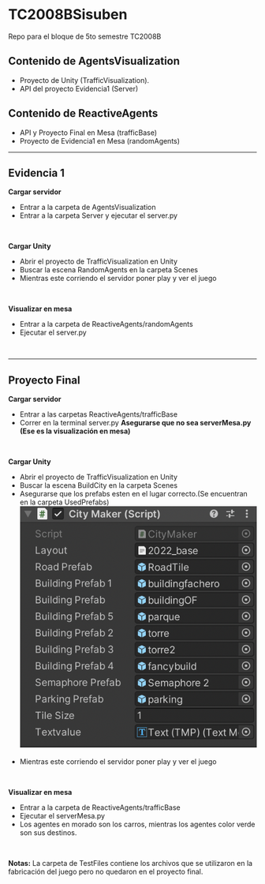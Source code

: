 # TC2008BSisuben
Repo para el bloque de 5to semestre TC2008B

## Contenido de AgentsVisualization

- Proyecto de Unity (TrafficVisualization).
- API del proyecto Evidencia1 (Server)


## Contenido de ReactiveAgents

- API y Proyecto Final en Mesa (trafficBase)
- Proyecto de Evidencia1 en Mesa (randomAgents)
---
## Evidencia 1
**Cargar servidor**
<br> 
- Entrar a la carpeta de AgentsVisualization
- Entrar a la carpeta Server y ejecutar el server.py
<br/>

**Cargar Unity**
<br> 
- Abrir el proyecto de TrafficVisualization en Unity
- Buscar la escena RandomAgents en la carpeta Scenes
- Mientras este corriendo el servidor poner play y ver el juego
<br/>

**Visualizar en mesa**
<br> 
- Entrar a la carpeta de ReactiveAgents/randomAgents
- Ejecutar el server.py
<br/>

---
## Proyecto Final
**Cargar servidor**
<br>
- Entrar a las carpetas ReactiveAgents/trafficBase
- Correr en la terminal server.py **Asegurarse que no sea serverMesa.py (Ese es la visualización en mesa)**
<br/>

**Cargar Unity**
<br> 
- Abrir el proyecto de TrafficVisualization en Unity
- Buscar la escena BuildCity en la carpeta Scenes
- Asegurarse que los prefabs esten en el lugar correcto.(Se encuentran en la carpeta UsedPrefabs)
<img src="https://github.com/IvanDLar/TC2008BSisuben/blob/main/img/Screen%20Shot%202022-12-02%20at%2013.35.33.png?raw=true"> <img/>
- Mientras este corriendo el servidor poner play y ver el juego
<br/>

**Visualizar en mesa**
<br> 
- Entrar a la carpeta de ReactiveAgents/trafficBase
- Ejecutar el serverMesa.py
- Los agentes en morado son los carros, mientras los agentes color verde son sus destinos.
<br/>


**Notas:** La carpeta de TestFiles contiene los archivos que se utilizaron en la fabricación del juego pero no quedaron en el proyecto final.
